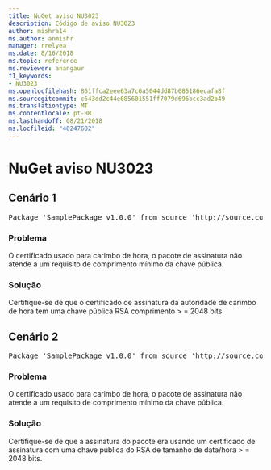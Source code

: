 ```yaml
---
title: NuGet aviso NU3023
description: Código de aviso NU3023
author: mishra14
ms.author: anmishr
manager: rrelyea
ms.date: 8/16/2018
ms.topic: reference
ms.reviewer: anangaur
f1_keywords:
- NU3023
ms.openlocfilehash: 861ffca2eee63a7c6a5044dd87b685186ecafa8f
ms.sourcegitcommit: c643dd2c44e085601551ff7079d696bcc3ad2b49
ms.translationtype: MT
ms.contentlocale: pt-BR
ms.lasthandoff: 08/21/2018
ms.locfileid: "40247602"
---
```

# <a name="nuget-warning-nu3023"></a>NuGet aviso NU3023

## <a name="scenario-1"></a>Cenário 1

<pre>Package 'SamplePackage v1.0.0' from source 'http://source.com/index.json': The timestamp certificate does not meet a minimum public key length requirement.</pre>

### <a name="issue"></a>Problema

O certificado usado para carimbo de hora, o pacote de assinatura não atende a um requisito de comprimento mínimo da chave pública.


### <a name="solution"></a>Solução

Certifique-se de que o certificado de assinatura da autoridade de carimbo de hora tem uma chave pública RSA comprimento > = 2048 bits.



## <a name="scenario-2"></a>Cenário 2

<pre>Package 'SamplePackage v1.0.0' from source 'http://source.com/index.json': The primary signature's timestamp certificate does not meet a minimum public key length requirement.</pre>

### <a name="issue"></a>Problema

O certificado usado para carimbo de hora, o pacote de assinatura não atende a um requisito de comprimento mínimo da chave pública.


### <a name="solution"></a>Solução

Certifique-se de que a assinatura do pacote era usando um certificado de assinatura com uma chave pública do RSA de tamanho de data/hora > = 2048 bits.



